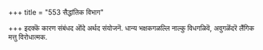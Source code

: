 +++
title = "553 सैद्धांतिक विभाग"

+++
इदक्कॆ कारण संबंधद ऒंदे अर्थद संयोजनॆ. धान्य भक्षकगळल्लि नाल्कु विधगळिवॆ, अवुगळॆंदरॆ लैंगिक मत्तु विरोधात्मक.

